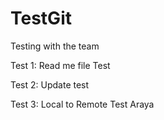 # TestGit
Testing with the team
 
 
 Test 1: Read me file
 Test

Test 2: Update test

Test 3: Local to Remote
Test
Araya